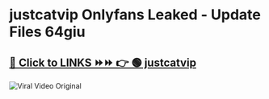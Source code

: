 
 # justcatvip Onlyfans Leaked - Update Files 64giu

## <h2><a href="https://clipsfans.com/justcatvip&ref=git">🔗 Click to LINKS ⏩⏩ 👉 🟢 justcatvip </a></h2>

<a href="https://clipsfans.com/justcatvip&ref=git" rel="nofollow" data-target="animated-image.originalLink"><img src="https://i.ibb.co.com/xMMVF88/686577567.gif" alt="Viral Video Original" style="max-width: 100%; display: inline-block;" data-target="animated-image.originalImage"></a>

